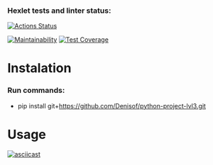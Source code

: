 ### Hexlet tests and linter status:
[![Actions Status](https://github.com/Denisof/python-project-lvl3/workflows/hexlet-check/badge.svg)](https://github.com/Denisof/python-project-lvl3/actions)

[![Maintainability](https://api.codeclimate.com/v1/badges/18419a0630e60321be64/maintainability)](https://codeclimate.com/github/Denisof/python-project-lvl3/maintainability)
[![Test Coverage](https://api.codeclimate.com/v1/badges/18419a0630e60321be64/test_coverage)](https://codeclimate.com/github/Denisof/python-project-lvl3/test_coverage)

# Instalation
### Run commands:
* pip install git+https://github.com/Denisof/python-project-lvl3.git

# Usage
[![asciicast](https://asciinema.org/a/khJh7TkuCjhbaqIdhA5wzNDmr.svg)](https://asciinema.org/a/khJh7TkuCjhbaqIdhA5wzNDmr)